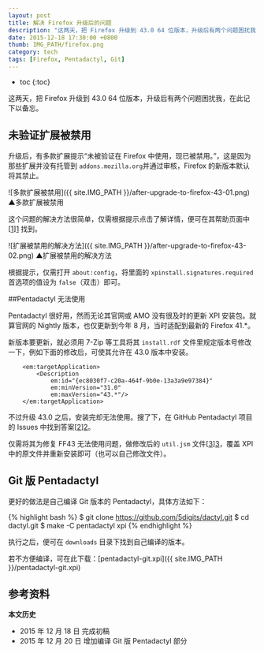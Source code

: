 ```yaml
---
layout: post
title: 解决 Firefox 升级后的问题
description: "这两天，把 Firefox 升级到 43.0 64 位版本，升级后有两个问题困扰我，在此记下以备忘。"
date: 2015-12-18 17:30:00 +0800
thumb: IMG_PATH/firefox.png
category: tech
tags: [Firefox, Pentadactyl, Git]
---
```


* toc
{:toc}

这两天，把 Firefox 升级到 43.0 64 位版本，升级后有两个问题困扰我，在此记下以备忘。

## 未验证扩展被禁用

升级后，有多款扩展提示“未被验证在 Firefox 中使用，现已被禁用。”，这是因为那些扩展并没有托管到 `addons.mozilla.org`并通过审核，Firefox 的新版本默认将其禁止。

![多款扩展被禁用]({{ site.IMG_PATH }}/after-upgrade-to-firefox-43-01.png)
&#9650;多款扩展被禁用

这个问题的解决方法很简单，仅需根据提示点击了解详情，便可在其帮助页面中[[1]][1] 找到。

![扩展被禁用的解决方法]({{ site.IMG_PATH }}/after-upgrade-to-firefox-43-02.png)
&#9650;扩展被禁用的解决方法

根据提示，仅需打开 `about:config`，将里面的 `xpinstall.signatures.required` 首选项的值设为 `false`（双击）即可。

##Pentadactyl 无法使用

Pentadactyl 很好用，然而无论其官网或 AMO 没有很及时的更新 XPI 安装包。就算官网的 Nightly 版本，也仅更新到今年 8 月，当时适配到最新的 Firefox 41.*。

新版本要更新，就必须用 7-Zip 等工具将其 `install.rdf` 文件里规定版本号修改一下，例如下面的修改后，可使其允许在 43.0 版本中安装。

        <em:targetApplication>
            <Description
                em:id="{ec8030f7-c20a-464f-9b0e-13a3a9e97384}"
                em:minVersion="31.0"
                em:maxVersion="43.*"/>
        </em:targetApplication>

不过升级 43.0 之后，安装完却无法使用。搜了下，在 GitHub Pentadactyl 项目的 Issues 中找到答案[[2]][2]。

仅需将其为修复 FF43 无法使用问题，做修改后的 `util.jsm` 文件[[3]][3]，覆盖 XPI 中的原文件并重新安装即可（也可以自己修改文件）。

## Git 版 Pentadactyl

更好的做法是自己编译 Git 版本的 Pentadactyl，具体方法如下：

{% highlight bash %}
$ git clone https://github.com/5digits/dactyl.git
$ cd dactyl.git
$ make -C pentadactyl xpi
{% endhighlight %}

执行之后，便可在 `downloads` 目录下找到自己编译的版本。

若不方便编译，可在此下载：[pentadactyl-git.xpi]({{ site.IMG_PATH }}/pentadactyl-git.xpi)

## 参考资料

[1]: https://support.mozilla.org/zh-CN/kb/add-ons-signing-firefox "Firefox 中的附加组件签名 &#124; Firefox 帮助"
[2]: https://github.com/5digits/dactyl/issues/112 "Pentadactyl doesn&#39;t work with Firefox 43 · Issue #112 · 5digits/dactyl"
[3]: https://github.com/5digits/dactyl/commit/e3c3748511ff6dfa8d917cbba04eaa7d94ad461c "Fix util.regexp.iterate for FF43. · 5digits/dactyl@e3c3748"

**本文历史**

* 2015 年 12 月 18 日 完成初稿
* 2015 年 12 月 20 日 增加编译 Git 版 Pentadactyl 部分
